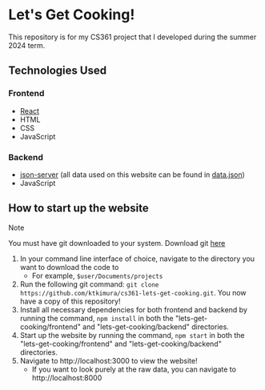 # Let's Get Cooking!

This repository is for my CS361 project that I developed during the summer 2024 term.

## Technologies Used
### Frontend
- [React](https://github.com/facebook/react)
- HTML
- CSS
- JavaScript
### Backend
- [json-server](https://github.com/typicode/json-server/tree/v0) (all data used on this website can be found in [data.json](https://github.com/ktkimura/cs361-lets-get-cooking/blob/main/lets-get-cooking/backend/data.json))
- JavaScript

## How to start up the website
> [!NOTE]
> You must have git downloaded to your system. Download git [here](https://git-scm.com/downloads)

1. In your command line interface of choice, navigate to the directory you want to download the code to
   - For example, `$user/Documents/projects`
2. Run the following git command: `git clone https://github.com/ktkimura/cs361-lets-get-cooking.git`. You now have a copy of this repository!
3. Install all necessary dependencies for both frontend and backend by running the command, `npm install` in both the "lets-get-cooking/frontend" and "lets-get-cooking/backend" directories.
4. Start up the website by running the command, `npm start` in both the "lets-get-cooking/frontend" and "lets-get-cooking/backend" directories.
5. Navigate to http://localhost:3000 to view the website!
   - If you want to look purely at the raw data, you can navigate to http://localhost:8000

 
